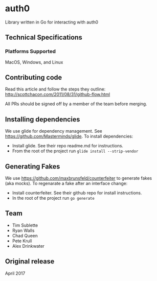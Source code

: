 # auth0
Library written in Go for interacting with auth0

## Technical Specifications

### Platforms Supported
MacOS, Windows, and Linux

## Contributing code
Read this article and follow the steps they outline: http://scottchacon.com/2011/08/31/github-flow.html

All PRs should be signed off by a member of the team before merging.

## Installing dependencies
We use glide for dependency management.  See https://github.com/Masterminds/glide.  To install dependencies:
* Install glide.  See their repo readme.md for instructions.
* From the root of the project run `glide install --strip-vendor`

## Generating Fakes
We use https://github.com/maxbrunsfeld/counterfeiter to generate fakes (aka mocks).  To regenarate a fake after an interface change:
* Install counterfeiter.  See their github repo for install instructions.
* In the root of the project run `go generate`

## Team
* Tim Sublette
* Ryan Walls
* Chad Queen
* Pete Krull
* Alex Drinkwater

## Original release
April 2017
